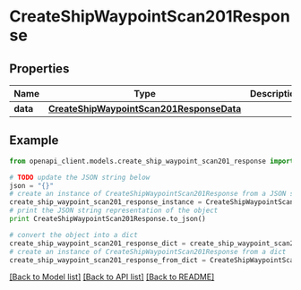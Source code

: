 # CreateShipWaypointScan201Response


## Properties
Name | Type | Description | Notes
------------ | ------------- | ------------- | -------------
**data** | [**CreateShipWaypointScan201ResponseData**](CreateShipWaypointScan201ResponseData.md) |  | 

## Example

```python
from openapi_client.models.create_ship_waypoint_scan201_response import CreateShipWaypointScan201Response

# TODO update the JSON string below
json = "{}"
# create an instance of CreateShipWaypointScan201Response from a JSON string
create_ship_waypoint_scan201_response_instance = CreateShipWaypointScan201Response.from_json(json)
# print the JSON string representation of the object
print CreateShipWaypointScan201Response.to_json()

# convert the object into a dict
create_ship_waypoint_scan201_response_dict = create_ship_waypoint_scan201_response_instance.to_dict()
# create an instance of CreateShipWaypointScan201Response from a dict
create_ship_waypoint_scan201_response_from_dict = CreateShipWaypointScan201Response.from_dict(create_ship_waypoint_scan201_response_dict)
```
[[Back to Model list]](../README.md#documentation-for-models) [[Back to API list]](../README.md#documentation-for-api-endpoints) [[Back to README]](../README.md)


